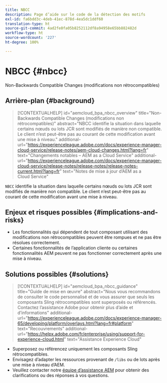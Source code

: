 ```yaml
---
title: NBCC
description: Page d’aide sur le code de la détection des motifs
exl-id: fa6bdd3c-4deb-41ec-878d-4ea5dc1ddf60
translation-type: ht
source-git-commit: 4ad2fe0fa05b8252112df8a94958e65bb882482d
workflow-type: ht
source-wordcount: '227'
ht-degree: 100%

---
```


# NBCC {#nbcc}

Non-Backwards Compatible Changes (modifications non rétrocompatibles)

## Arrière-plan {#background}

>[!CONTEXTUALHELP]
>id="aemcloud_bpa_nbcc_overview"
>title="Non-Backwards Compatible Changes (modifications non rétrocompatibles)"
>abstract="NBCC identifie la situation dans laquelle certains nœuds ou lots JCR sont modifiés de manière non compatible. Le client n’est peut-être pas au courant de cette modification avant une mise à niveau."
>additional-url="https://experienceleague.adobe.com/docs/experience-manager-cloud-service/release-notes/aem-cloud-changes.html?lang=fr" text="Changements notables – AEM as a Cloud Service"
>additional-url="https://experienceleague.adobe.com/docs/experience-manager-cloud-service/release-notes/release-notes/release-notes-current.html?lang=fr" text="Notes de mise à jour d’AEM as a Cloud Service"

`NBCC` identifie la situation dans laquelle certains nœuds ou lots JCR sont modifiés de manière non compatible. Le client n’est peut-être pas au courant de cette modification avant une mise à niveau.

## Enjeux et risques possibles {#implications-and-risks}

* Les fonctionnalités qui dépendent de tout composant utilisant des modifications non rétrocompatibles peuvent être rompues et ne pas être résolues correctement.
* Certaines fonctionnalités de l’application cliente ou certaines fonctionnalités AEM peuvent ne pas fonctionner correctement après une mise à niveau.

## Solutions possibles {#solutions}

>[!CONTEXTUALHELP]
>id="aemcloud_bpa_nbcc_guidance"
>title="Guide de mise en œuvre"
>abstract="Nous vous recommandons de consulter le code personnalisé et de vous assurer que seuls les composants Sling rétrocompatibles sont superposés ou référencés. Contactez l’assistance Adobe pour obtenir plus d’aide et d’informations"
>additional-url="https://experienceleague.adobe.com/docs/experience-manager-65/developing/platform/overlays.html?lang=fr#platform" text="Recouvrements"
>additional-url="https://helpx.adobe.com/fr/enterprise/using/support-for-experience-cloud.html" text="Assistance Experience Cloud"

* Superposez ou référencez uniquement les composants Sling rétrocompatibles.
* Envisagez d’adapter les ressources provenant de `/libs` ou de lots après une mise à niveau d’AEM.
* Veuillez contacter notre [équipe d’assistance AEM](https://helpx.adobe.com/fr/enterprise/using/support-for-experience-cloud.html) pour obtenir des clarifications ou des réponses à vos questions.
